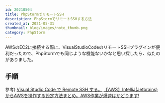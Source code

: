 ```yaml
---
id: 20210504
title: PhpStormでリモートSSH
description: PhpStormでリモートSSHする方法
created_at: 2021-05-31
thumbnail: blog/images/note_thumb.png
category: PhpStorm
---
```


AWSのEC2に接続する際に、VisualStudioCodeのリモートSSHプラグインが便利だったので、PhpStormでも同じような機能ないかなと思い探したら、似たのがありました。

## 手順
<dynamic-image path="blog/images/20210531/20210531_01.png" alt="PhpStormでリモートSSHする方法" ></dynamic-image>
<dynamic-image path="blog/images/20210531/20210531_02.png" alt="PhpStormでリモートSSHする方法" ></dynamic-image>
<dynamic-image path="blog/images/20210531/20210531_03.png" alt="PhpStormでリモートSSHする方法" ></dynamic-image>
<dynamic-image path="blog/images/20210531/20210531_04.png" alt="PhpStormでリモートSSHする方法" ></dynamic-image>


参考)
[Visual Studio Code で Remote SSH する。](https://qiita.com/nlog2n2/items/1d1358f6913249f3e186)
[【AWS】IntelliJ(Jetbrains)からAWSを操作する設定方法まとめ。AWS作業が爆速はかどります!](https://qiita.com/akinko/items/d7001a8fe3ac87e1790c)
